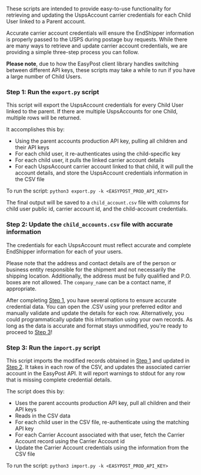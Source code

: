 These scripts are intended to provide easy-to-use functionality for retrieving and updating the UspsAccount carrier credentials for each Child User linked to a Parent account.

Accurate carrier account credentials will ensure the EndShipper information is properly passed to the USPS during postage buy requests. While there are many ways to retrieve and update carrier account credentials, we are providing a simple three-step process you can follow.

**Please note**, due to how the EasyPost client library handles switching between different API keys, these scripts may take a while to run if you have a large number of Child Users.

### Step 1: Run the `export.py` script

This script will export the UspsAccount credentials for every Child User linked to the parent. If there are multiple UspsAccounts for one Child, multiple rows will be returned.

It accomplishes this by:

- Using the parent accounts production API key, pulling all children and their API keys
- For each child user, it re-authenticates using the child-specific key
- For each child user, it pulls the linked carrier account details
- For each UspsAccount carrier account linked to that child, it will pull the account details, and store the UspsAccount credentials information in the CSV file

To run the script: `python3 export.py -k <EASYPOST_PROD_API_KEY>`

The final output will be saved to a `child_account.csv` file with columns for child user public id, carrier account id, and the child-account credentials.

### Step 2: Update the `child_accounts.csv` file with accurate information

The credentials for each UspsAccount must reflect accurate and complete EndShipper information for each of your users.

Please note that the address and contact details are of the person or business entity responsible for the shipment and not necessarily the shipping location. Additionally, the address must be fully qualified and P.O. boxes are not allowed. The `company_name` can be a contact name, if appropriate.

After completing [Step 1](#step-1-exportpy), you have several options to ensure accurate credential data. You can open the .CSV using your preferred editor and manually validate and update the details for each row. Alternatively, you could programmatically update this information using your own records. As long as the data is accurate and format stays unmodified, you're ready to proceed to [Step 3](#step-3-importpy)!

### Step 3: Run the `import.py` script

This script imports the modified records obtained in [Step 1](#step-1-exportpy) and updated in [Step 2](#step-2-update-the-child_accountscsv-file-with-accurate-information). It takes in each row of the CSV, and updates the associated carrier account in the EasyPost API. It will report warnings to stdout for any row that is missing complete credential details.

The script does this by:

- Uses the parent accounts production API key, pull all children and their API keys
- Reads in the CSV data
- For each child user in the CSV file, re-authenticate using the matching API key
- For each Carrier Account associated with that user, fetch the Carrier Account record using the Carrier Account id
- Update the Carrier Account credentials using the information from the CSV file

To run the script: `python3 import.py -k <EASYPOST_PROD_API_KEY>`
